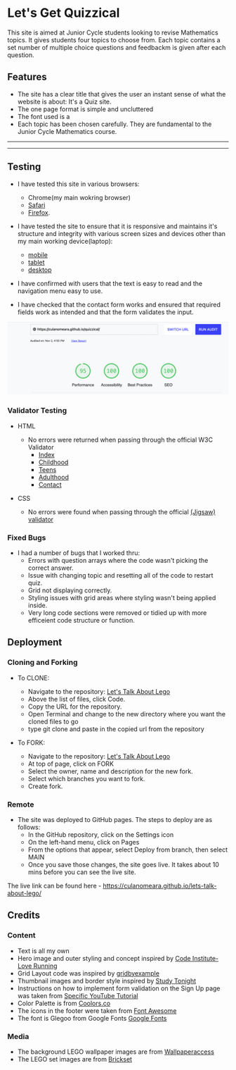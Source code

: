 # Let's Get Quizzical

This site is aimed at Junior Cycle students looking to revise Mathematics topics. It gives students four topics to choose from. Each topic contains a set number of multiple choice questions and feedbackm is given after each question.

## Features 

- The site has a clear title that gives the user an instant sense of what the website is about: It's a Quiz site.
- The one page format is simple and uncluttered
- The font used is a 
- Each topic has been chosen carefully. They are fundamental to the Junior Cycle Mathematics course.

------

------

## Testing 

- I have tested this site in various browsers:
  - Chrome(my main wokring browser)
  - [Safari](assets/images/safaritest.png)
  - [Firefox](assets/images/firefoxtest.png).

- I have tested the site to ensure that it is responsive and maintains it's structure and integrity with various screen sizes and devices other than my main working device(laptop):
  - [mobile](assets/images/mobiletest.jpg)
  - [tablet](assets/images/tablettest.jpg)
  - [desktop](assets/images/desktoptest.png)

- I have confirmed with users that the text is easy to read and the navigation menu easy to use.
- I have checked that the contact form works and ensured that required fields work as intended and that the form validates the input.

![Lighthouse Accessibility Test Score](assets/images/lighthouse.png)

### Validator Testing 

- HTML
  - No errors were returned when passing through the official W3C Validator
    - [Index](https://validator.w3.org/nu/?doc=https%3A%2F%2Fculanomeara.github.io%2Flets-talk-about-lego%2Findex.html)
    - [Childhood](https://validator.w3.org/nu/?doc=https%3A%2F%2Fculanomeara.github.io%2Flets-talk-about-lego%2Fchildhood.html)
    - [Teens](https://validator.w3.org/nu/?doc=https%3A%2F%2Fculanomeara.github.io%2Flets-talk-about-lego%2Fteens.html)
    - [Adulthood](https://validator.w3.org/nu/?doc=https%3A%2F%2Fculanomeara.github.io%2Flets-talk-about-lego%2Fadulthood.html)
    - [Contact](https://validator.w3.org/nu/?doc=https%3A%2F%2Fculanomeara.github.io%2Flets-talk-about-lego%2Fcontact.html)
    
- CSS
  - No errors were found when passing through the official [(Jigsaw) validator](https://jigsaw.w3.org/css-validator/validator?uri=https%3A%2F%2Fculanomeara.github.io%2Flets-talk-about-lego%2F&profile=css3svg&usermedium=all&warning=1&vextwarning=&lang=en)

### Fixed Bugs

- I had a number of bugs that I worked thru:
  - Errors with question arrays where the code wasn't picking the correct answer.
  - Issue with changing topic and resetting all of the code to restart quiz.
  - Grid not displaying correctly.
  - Styling issues with grid areas where styling wasn't being applied inside.
  - Very long code sections were removed or tidied up with more efficeient code structure or function.


## Deployment 
### Cloning and Forking
- To CLONE: 
  - Navigate to the repository: [Let's Talk About Lego](https://github.com/culanomeara/lets-talk-about-lego)
  - Above the list of files, click Code.
  - Copy the URL for the repository.
  - Open Terminal and change to the new directory where you want the cloned files to go
  - type git clone and paste in the copied url from the repository

- To FORK:
  - Navigate to the repository: [Let's Talk About Lego](https://github.com/culanomeara/lets-talk-about-lego)
  - At top of page, click on FORK
  - Select the owner, name and description for the new fork.
  - Select which branches you want to fork.
  - Create fork.

### Remote
- The site was deployed to GitHub pages. The steps to deploy are as follows: 
  - In the GitHub repository, click on the Settings icon 
  - On the left-hand menu, click on Pages
  - From the options that appear, select Deploy from branch, then select MAIN
  - Once you save those changes, the site goes live. It takes about 10 mins before you can see the live site.

The live link can be found here - https://culanomeara.github.io/lets-talk-about-lego/ 


## Credits 

### Content 

- Text is all my own
- Hero image and outer styling and concept inspired by [Code Institute-Love Running](https://github.com/Code-Institute-Solutions/love-running-2.0-sourcecode/blob/main/03-creating-the-hero-image/03-hero-image-cover-text/assets/css/style.css)
- Grid Layout code was inspired by [gridbyexample](https://gridbyexample.com/examples/example13/)
- Thumbnail images and border style inspired by [Study Tonight](https://www.studytonight.com/css-howtos/how-to-create-a-thumbnail-image-with-css)
- Instructions on how to implement form validation on the Sign Up page was taken from [Specific YouTube Tutorial](https://www.youtube.com/)
- Color Palette is from [Coolors.co](https://coolors.co/e30022-fff600-4cbb17-0063dc-ff681f)
- The icons in the footer were taken from [Font Awesome](https://fontawesome.com/)
- The font is Glegoo from Google Fonts [Google Fonts](https://fonts.google.com/specimen/Glegoo?query=lego&sort=popularity&preview.text=My%20childhood%20sets&preview.text_type=custom#styles)

### Media

- The background LEGO wallpaper images are from [Wallpaperaccess](https://wallpaperaccess.com/lego-bricks)
- The LEGO set images are from [Brickset](https://brickset.com/)
